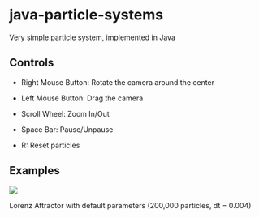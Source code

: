 # java-particle-systems

Very simple particle system, implemented in Java 

## Controls

* Right Mouse Button: Rotate the camera around the center 
* Left Mouse Button:  Drag the camera
* Scroll Wheel:       Zoom In/Out

* Space Bar:          Pause/Unpause
* R:                  Reset particles          

## Examples

![](examples/lorenz.gif)

Lorenz Attractor with default parameters (200,000 particles, dt = 0.004)
